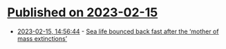 # [Published on 2023-02-15](index.md)

* [2023-02-15, 14:56:44](https://news.ycombinator.com/item?id=34804650) - [Sea life bounced back fast after the ‘mother of mass extinctions’](https://www.nature.com/articles/d41586-023-00383-9)
